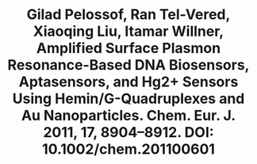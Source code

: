 ---
layout: publication
title: "Gilad Pelossof, Ran Tel-Vered, Xiaoqing Liu, Itamar Willner, Amplified Surface Plasmon Resonance-Based DNA Biosensors, Aptasensors, and Hg2+ Sensors Using Hemin/G-Quadruplexes and Au Nanoparticles. Chem. Eur. J. 2011, 17, 8904–8912. DOI: 10.1002/chem.201100601"
---